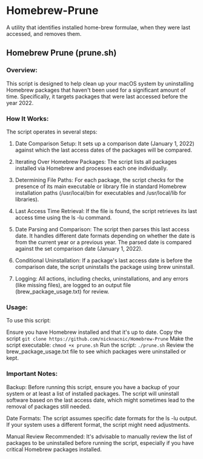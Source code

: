 # Homebrew-Prune
A utility that identifies installed home-brew formulae, when they were last accessed, and removes them. 

## Homebrew Prune (prune.sh)

### Overview:
This script is designed to help clean up your macOS system by uninstalling Homebrew packages that haven't been used for a significant amount of time. Specifically, it targets packages that were last accessed before the year 2022. 

### How It Works:
The script operates in several steps:

1. Date Comparison Setup: It sets up a comparison date (January 1, 2022) against which the last access dates of the packages will be compared.

2. Iterating Over Homebrew Packages: The script lists all packages installed via Homebrew and processes each one individually.
3. Determining File Paths: For each package, the script checks for the presence of its main executable or library file in standard Homebrew installation paths (/usr/local/bin for executables and /usr/local/lib for libraries).

4. Last Access Time Retrieval: If the file is found, the script retrieves its last access time using the ls -lu command.

5. Date Parsing and Comparison: The script then parses this last access date. It handles different date formats depending on whether the date is from the current year or a previous year. The parsed date is compared against the set comparison date (January 1, 2022).

6. Conditional Uninstallation: If a package's last access date is before the comparison date, the script uninstalls the package using brew uninstall.

7. Logging: All actions, including checks, uninstallations, and any errors (like missing files), are logged to an output file (brew_package_usage.txt) for review.

### Usage:
To use this script:

Ensure you have Homebrew installed and that it's up to date.
Copy the script ```git clone https://github.com/nicknacnic/Homebrew-Prune```
Make the script executable: ```chmod +x prune.sh```
Run the script: ```./prune.sh```
Review the brew_package_usage.txt file to see which packages were uninstalled or kept.

### Important Notes:

Backup: Before running this script, ensure you have a backup of your system or at least a list of installed packages. The script will uninstall software based on the last access date, which might sometimes lead to the removal of packages still needed.

Date Formats: The script assumes specific date formats for the ls -lu output. If your system uses a different format, the script might need adjustments.

Manual Review Recommended: It's advisable to manually review the list of packages to be uninstalled before running the script, especially if you have critical Homebrew packages installed.

